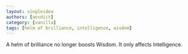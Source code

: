 ```yaml
---
layout: singleidea
authors: [aosdict]
category: [vanilla]
tags: [helm of brilliance, intelligence, wisdom]
---
```

A helm of brilliance no longer boosts Wisdom. It only affects Intelligence.
